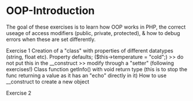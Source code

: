# OOP-Introduction

The goal of these exercises is to learn how OOP works in PHP, the correct useage of access modifiers (public, private, protected), & how to debug errors when these are set differently.

Exercise 1
Creation of a "class" with properties of different datatypes (string, float etc).
Property defaults; ($this->temperature = "cold";) >> do not put this in the __construct >> modify through a "setter" (following exercises!)
Class function getInfo() with void return type (this is to stop the func returning a value as it has an "echo" directly in it)
How to use __construct to create a new object

Exercise 2
